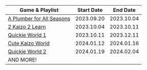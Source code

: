 | Game & Playlist | Start Date | End Date |
| --------------- | ---------- | -------- |
| [A Plumber for All Seasons](https://www.youtube.com/playlist?list=PLy_MWY1W_Pqh0BjkQrHjgPA18MUnlkOg5) | 2023.09.20 | 2023.10.04 |
| [2 Kaizo 2 Learn](https://www.youtube.com/playlist?list=PLy_MWY1W_PqhiFKQ7RlUZwq2HWy-Uvyep) | 2023.10.04 | 2023.10.11 |
| [Quickie World 1](https://www.youtube.com/playlist?list=PLy_MWY1W_PqjOS7dCnAMdmasab_V6CAQG) | 2023.10.11 | 2023.12.11 |
| [Cute Kaizo World](https://www.youtube.com/playlist?list=PLy_MWY1W_PqjTdyXVABjAQA43B9v6Lc9x) | 2024.01.12 | 2024.01.16 |
| [Quickie World 2](https://www.youtube.com/playlist?list=PLy_MWY1W_Pqj3TMbOMxgTcuXgOK8yOKAq) | 2024.01.19 | 2024.02.04 |
| AND MORE! | | |